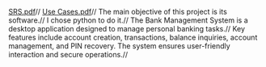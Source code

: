 [SRS.pdf](https://github.com/user-attachments/files/20625345/SRS.pdf)//
[Use Cases.pdf](https://github.com/user-attachments/files/20625378/Use.Cases.pdf)//
The main objective of this project is its software.//
I chose python to do it.//
The Bank Management System is a desktop application designed to manage personal banking tasks.//
Key features include account creation, transactions, balance inquiries, account management, and PIN recovery. The system ensures user-friendly interaction and secure operations.//
